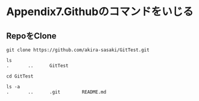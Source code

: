 # Appendix7.Githubのコマンドをいじる

## RepoをClone

```
git clone https://github.com/akira-sasaki/GitTest.git
```

``` 
ls
.       ..      GitTest
```

```
cd GitTest
```

```
ls -a
.		..		.git		README.md
```

## 